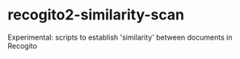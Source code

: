 # recogito2-similarity-scan
Experimental: scripts to establish 'similarity' between documents in Recogito
